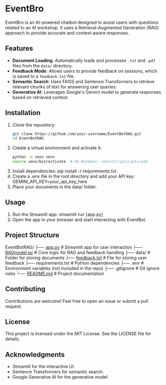# EventBro

EventBro is an AI-powered chatbot designed to assist users with questions related to an AI workshop. It uses a Retrieval-Augmented Generation (RAG) approach to provide accurate and context-aware responses.

## Features

- **Document Loading**: Automatically loads and processes `.txt` and `.pdf` files from the `data/` directory.
- **Feedback Mode**: Allows users to provide feedback on sessions, which is saved to a `feedback.txt` file.
- **Semantic Search**: Uses FAISS and Sentence Transformers to retrieve relevant chunks of text for answering user queries.
- **Generative AI**: Leverages Google's Gemini model to generate responses based on retrieved context.

## Installation

1. Clone the repository:
   ```bash
   git clone https://github.com/your-username/EventBotRAG.git
   cd EventBotRAG
2. Create a virtual environment and activate it:
    ```bash
    python -m venv venv
    source venv/bin/activate  # On Windows: venv\Scripts\activate
3. Install dependencies:
    pip install -r requirements.txt
4. Create a .env file in the root directory and add your API key:
    GEMINI_API_KEY=your_api_key_here
5. Place your documents in the data/ folder.

## Usage
1. Run the Streamlit app:
    streamlit run [app.py]
2. Open the app in your browser and start interacting with EventBot.

## Project Structure
EventBotRAG/
├── [app.py](http://_vscodecontentref_/2)                 # Streamlit app for user interaction
├── [RAGmodel.py](http://_vscodecontentref_/3)            # Core logic for RAG and feedback handling
├── data/                  # Folder for storing documents
├── [feedback.txt](http://_vscodecontentref_/4)           # File for storing user feedback
├── requirements.txt       # Python dependencies
├── .env                   # Environment variables (not included in the repo)
├── .gitignore             # Git ignore rules
└── [README.md](http://_vscodecontentref_/5)              # Project documentation

## Contributing
Contributions are welcome! Feel free to open an issue or submit a pull request.

## License
This project is licensed under the MIT License. See the LICENSE file for details.

## Acknowledgments
- Streamlit for the interactive UI.
- Sentence Transformers for semantic search.
- Google Generative AI for the generative model